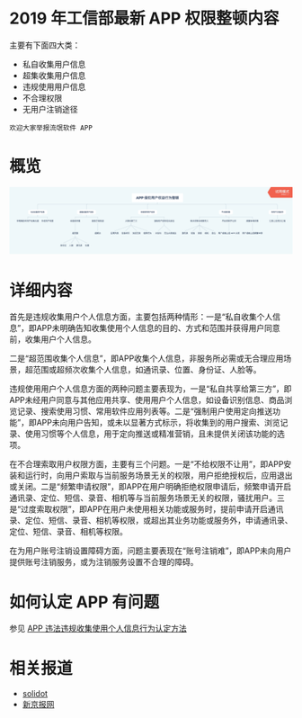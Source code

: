 # 2019 年工信部最新 APP 权限整顿内容

主要有下面四大类：
- 私自收集用户信息
- 超集收集用户信息
- 违规使用用户信息
- 不合理权限
- 无用户注销途径

`欢迎大家举报流氓软件 APP`

# 概览
![overview](./overview.png)

# 详细内容


首先是违规收集用户个人信息方面，主要包括两种情形：一是“私自收集个人信息”，即APP未明确告知收集使用个人信息的目的、方式和范围并获得用户同意前，收集用户个人信息。

二是“超范围收集个人信息”，即APP收集个人信息，非服务所必需或无合理应用场景，超范围或超频次收集个人信息，如通讯录、位置、身份证、人脸等。

违规使用用户个人信息方面的两种问题主要表现为，一是“私自共享给第三方”，即APP未经用户同意与其他应用共享、使用用户个人信息，如设备识别信息、商品浏览记录、搜索使用习惯、常用软件应用列表等。二是“强制用户使用定向推送功能”，即APP未向用户告知，或未以显著方式标示，将收集到的用户搜索、浏览记录、使用习惯等个人信息，用于定向推送或精准营销，且未提供关闭该功能的选项。

在不合理索取用户权限方面，主要有三个问题。一是“不给权限不让用”，即APP安装和运行时，向用户索取与当前服务场景无关的权限，用户拒绝授权后，应用退出或关闭。二是“频繁申请权限”，即APP在用户明确拒绝权限申请后，频繁申请开启通讯录、定位、短信、录音、相机等与当前服务场景无关的权限，骚扰用户。三是“过度索取权限”，即APP在用户未使用相关功能或服务时，提前申请开启通讯录、定位、短信、录音、相机等权限，或超出其业务功能或服务外，申请通讯录、定位、短信、录音、相机等权限。

在为用户账号注销设置障碍方面，问题主要表现在“账号注销难”，即APP未向用户提供账号注销服务，或为注销服务设置不合理的障碍。

# 如何认定 APP 有问题

参见 [APP 违法违规收集使用个人信息行为认定方法](./how-to-check.md)


# 相关报道

- [solidot](https://www.solidot.org/story?sid=62478)
- [新京报网](http://www.bjnews.com.cn/finance/2019/11/04/645316.html)

